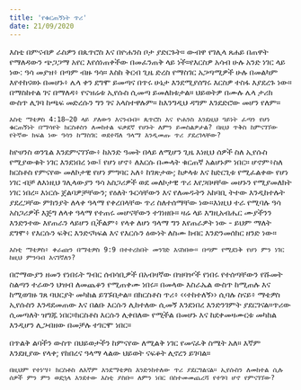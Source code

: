 ```yaml
---
title: 'የቁርጠኝነት ጥሪ'
date: 21/09/2020
---
```


እስቲ በምናብዎ ራስዎን በጴጥሮስ እና በዮሐንስ ቦታ ያድርጉት። ውብዋ የገሊላ ጸሐይ በጠዋት የማለዳውን ጭጋጋማ አየር እየሰነጠቀችው በመፈንጠቅ ላይ ነች።የእርስዎ አሳብ ሁሉ አንድ ነገር ላይ ነው: ዓሳ መያዝ፥ በጣም ብዙ ዓሳ። እስከ ቅርብ ጊዜ ድረስ የማስገር አጋጣሚዎች ሁሉ በመልካም እየተከናወኑ በመሆኑ፥ ሌላ ቀን ደግሞ ይመጣና በጥሩ ሁኔታ እንደሚያሰግሩ እርስዎ ተስፋ እያደረጉ ነው። በማስከተል ገና በማለዳ፥ የናዝሬቱ ኢየሱስ ሲመጣ ይመለከቱታል። ህይወትዎ በሙሉ ሌላ ታሪክ ውስጥ ሊገባ ከጫፍ መድረሱን ግን ገና አላስተዋሉም። ከእንግዲህ ዳግም እንደድሮው መሆን የለም።

`እስቲ ማቴዎስ 4:18–20 ላይ ያለውን እናንብብ። ጴጥሮስ እና ዮሐንስ እንደዚህ ዓይነት ፈጣን የሆነ ቁርጠኝነት በማሳየት ክርስቶስን ለመከተል ፍቃደኛ የሆኑት ለምን ይመስልዎታል? በዚህ ጥቅስ ከምናገኘው የትኛው ክፍል ነው ዓሳን ከማስገር ወደተሻለ ዓላማ እንዲመጡ ጥሪ ያደረገላቸው?`

ከዮሀንስ ወንጌል እንደምናገኘው፥ ከአንድ ዓመት በላይ ለሚሆን ጊዜ እነዚህ ሰዎች ስለ ኢየሱስ የሚያውቁት ነገር እንደነበረ ነው፤ የሆነ ሆኖ፥ ለእርሱ በሙላት ቁርጠኛ አልሆኑም ነበር። ሆኖም፥ስለ ክርስቶስ የምናየው መለኮታዊ የሆነ ምግባር አለ፥ ከገጽታው; ከቃላቱ እና ከድርጊቱ የሚፈልቀው የሆነ ነገር ብቻ ለእነዚህ ገሊላውያን ዓሳ አስጋሪዎች ወደ መለኮታዊ ጥሪ እየጋበዛቸው መሆኑን የሚያመለክት ነገር ነበረ። እነርሱ ጀልባዎቻቸውን; የዕለት ጉርሳቸውን እና የለመዱትን አከባቢ ትተው እንዲከተሉት ያደረጋቸው ምክንያት ለላቀ ዓላማ የቀረበላቸው ጥሪ ስለተሰማቸው ነው።እነዚህ ተራ የሚባሉ ዓሳ አስጋሪዎች እጅግ ለላቀ ዓላማ የተጠሩ መሆናቸውን ተገነዘቡ። ዛሬ ላይ እግዚአብሔር ሙያችንን እንድንተው እየጠራን ላይሆን ቢችልም፥ የላቀ ለሆነ ዓላማ ግን እየጠራዎት ነው - ይህም ማለት ደግሞ፥ የእርሱን ፍቅር እንድናካፍል እና የእርሱን ዕውነት ለስሙ ክብር እንድንመሰክር ዘንድ ነው።

`እስቲ ማቴዎስ፥ ቀራጩን በማቴዎስ 9:9 በተተረከበት መንገድ እናስበው። በጣም የሚደነቅ የሆነ ምን ነገር ከዚህ ምንባብ እናገኛለን?`

በሮማውያን ዘመን የነበሩት ግብር ሰብሳቢዎች በአብዛኛው በዝባዦች የነበሩ የተሰጣቸውን የሹመት ስልጣን ተራውን ህዝብ ለመጨቆን የሚጠቀሙ ነበሩ። በመላው እስራኤል ውስጥ ከሚጠሉ እና ከሚወገዙ ገጸ ባህርያት መካከል ይገኙበታል። በክርስቶስ ጥሪ፥ ‹‹ተከተለኝ›› ሲባሉ ስናይ፥ ማቴዎስ ኢየሱስን እንዳደመጠው እና በልቡ እርሱን ሊከተለው ሲመኝ እንደነበረ እንድንገምት ያደርገናል።ጥሪው ሲመጣለት ዝግጁ ነበር።ክርስቶስ እርሱን ሊቀበለው የሚችል በመሆኑ እና ከደቀመዛሙርቱ መካከል እንዲሆን ሊጋብዘው በመቻሉ ተገርሞ ነበር።

በጥልቅ ልባችን ውስጥ በህይወታችን ከምናየው ለሚልቅ ነገር የመናፈቅ ስሜት አለ። እኛም እንደዚያው የላቀ; የከበረና ዓላማ ላልው ህይወት ናፍቆት ሊኖረን ይገባል።

`በዚህም የተነሣ፥ ክርስቶስ ለእኛም እንደማቴዎስ እንድንከተለው ጥሪ ያደርግልናል። ኢየሱስን ለመከተል ሲሉ ሰዎች ምን ምን ወደኋላ እንደተው እስቲ ያስቡ። ለምን ነበር በስተመመጨረሻ የተገባ ሆኖ የምናገኘው?`
